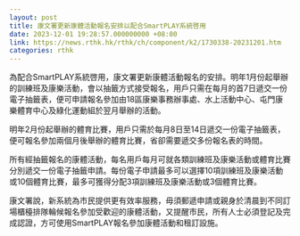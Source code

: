 ```yaml
---
layout: post
title: 康文署更新康體活動報名安排以配合SmartPLAY系統啓用
date: 2023-12-01 19:28:57.000000000 +08:00
link: https://news.rthk.hk/rthk/ch/component/k2/1730338-20231201.htm
categories: rthk
---
```


為配合SmartPLAY系統啓用，康文署更新康體活動報名的安排。明年1月份起舉辦的訓練班及康樂活動，會以抽籤方式接受報名，用戶只需在每月的首7日遞交一份電子抽籤表，便可申請報名參加由18區康樂事務辦事處、水上活動中心、屯門康樂體育中心及綠化運動組於翌月舉辦的活動。

明年2月份起舉辦的體育比賽，用戶只需於每月8日至14日遞交一份電子抽籤表，便可報名參加兩個月後舉辦的體育比賽，省卻需要遞交多份報名表的時間。

所有經抽籤報名的康體活動，每名用戶每月可就各類訓練班及康樂活動或體育比賽分別遞交一份電子抽籤申請。每份電子申請最多可以選擇10項訓練班及康樂活動或10個體育比賽，最多可獲得分配3項訓練班及康樂活動或3個體育比賽。

康文署說，新系統為市民提供更有效率服務，毋須郵遞申請或親身於清晨到不同訂場櫃檯排隊輪候報名參加受歡迎的康體活動，又提醒市民，所有人士必須登記及完成認證，方可使用SmartPLAY報名參加康體活動和租訂設施。
